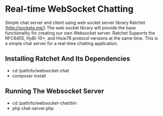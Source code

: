 # Real-time WebSocket Chatting
Simple chat server and client using web socket server library Ratchet (http://socketo.me/)
The web socket library will provide the base functionality for creating our own Websocket server.
Ratchet Supports the RFC6455, HyBi-10+, and Hixie76 protocol versions at the same time.
This is a simple chat server for a real-time chatting application.

## Installing Ratchet And Its Dependencies
- cd /path/to/websocket-chat
- composer install

## Running The Websocket Server
- cd /path/to/websocket-chat/bin
- php chat-server.php
